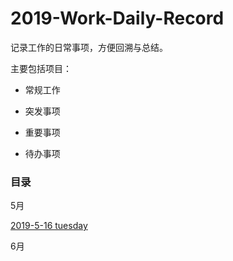 # 2019-Work-Daily-Record

记录工作的日常事项，方便回溯与总结。

主要包括项目：

- 常规工作

- 突发事项

- 重要事项

- 待办事项

### 目录

5月

[2019-5-16 tuesday](chapter05（5月）.md)

6月
